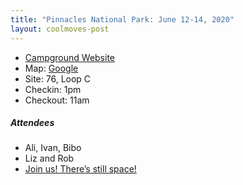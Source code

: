 ```yaml
---
title: "Pinnacles National Park: June 12-14, 2020"
layout: coolmoves-post
---
```


* [Campground Website](https://www.nps.gov/pinn/planyourvisit/camp.htm)
* Map: [Google](https://www.google.com/maps/search/?api=1&query=36.493198,-121.1825&z=13)
* Site: 76, Loop C
* Checkin: 1pm
* Checkout: 11am

##### Attendees
* Ali, Ivan, Bibo
* Liz and Rob
* [Join us! There’s still space!]({{site.coolmoves_list_url}})

